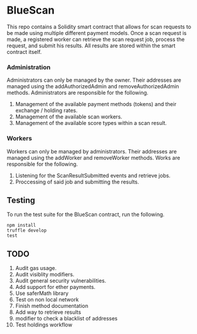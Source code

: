 # BlueScan
This repo contains a Solidity smart contract that allows for scan requests to be made using multiple
different payment models.
Once a scan request is made, a registered worker can retrieve the scan request job, process the request, and submit his results.
All results are stored within the smart contract itself.

### Administration
Administrators can only be managed by the owner. 
Their addresses are managed using the addAuthorizedAdmin and removeAuthorizedAdmin methods.
Administrators are responsible for the following.

1. Management of the available payment methods (tokens) and their exchange / holding rates.
2. Management of the available scan workers.
3. Management of the available score types within a scan result.

### Workers
Workers can only be managed by administrators.
Their addresses are managed using the addWorker and removeWorker methods.
Works are responsible for the following.

1. Listening for the ScanResultSubmitted events and retrieve jobs.
2. Proccessing of said job and submitting the results.


## Testing
To run the test suite for the BlueScan contract, run the following.
```
npm install
truffle develop
test
```

## TODO
1. Audit gas usage.
2. Audit visiblity modifiers.
3. Audit general security vulnerabilities.
4. Add support for ether payments.
5. Use saferMath library
6. Test on non local network
7. Finish method documentation
8. Add way to retrieve results
9. modifier to check a blacklist of addresses
10. Test holdings workflow